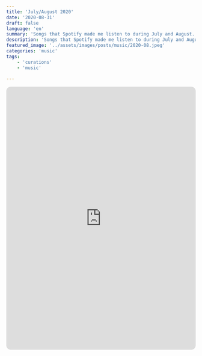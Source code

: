 ```yaml
---
title: 'July/August 2020'
date: '2020-08-31'
draft: false
language: 'en'
summary: 'Songs that Spotify made me listen to during July and August.'
description: 'Songs that Spotify made me listen to during July and August.'
featured_image: '../assets/images/posts/music/2020-08.jpeg'
categories: 'music'
tags:
    - 'curations'
    - 'music'

---
```

<!-- @format -->
<iframe
    style="border-radius:12px"
    src="https://open.spotify.com/embed/playlist/60Sr08qiVJyJf6ePUOhCiA"
    width="100%"
    height="700"
    frameBorder="0"
    allowfullscreen=""
    allow="
        autoplay;
        clipboard-write;
        encrypted-media;
        fullscreen;
        picture-in-picture
    "
    loading="lazy"
></iframe>
